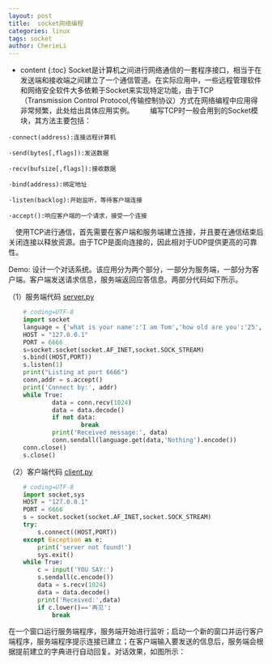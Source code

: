 ```yaml
---
layout: post
title:  socket网络编程
categories: linux
tags: socket
author: CherieLi
---
```


* content
{:toc}
Socket是计算机之间进行网络通信的一套程序接口，相当于在发送端和接收端之间建立了一个通信管道。在实际应用中，一些远程管理软件和网络安全软件大多依赖于Socket来实现特定功能，由于TCP（Transmission Control Protocol,传输控制协议）方式在网络编程中应用得非常频繁，此处给出具体应用实例。   编写TCP时一般会用到的Socket模块，其方法主要包括：

```
·connect(address):连接远程计算机

·send(bytes[,flags]):发送数据

·recv(bufsize[,flags]):接收数据

·bind(address):绑定地址

·listen(backlog):开始监听，等待客户端连接

·accept():响应客户端的一个请求，接受一个连接
```

 使用TCP进行通信，首先需要在客户端和服务端建立连接，并且要在通信结束后关闭连接以释放资源。由于TCP是面向连接的，因此相对于UDP提供更高的可靠性。

Demo:
设计一个对话系统。该应用分为两个部分，一部分为服务端，一部分为客户端。客户端发送请求信息，服务端返回应答信息。两部分代码如下所示。

（1）服务端代码 [server.py](http://server.py/)

```python
	# coding=UTF-8
	import socket
	language = {'what is your name':'I am Tom','how old are you':'25','bye':'bye!'}
	HOST = "127.0.0.1"
	PORT = 6666
	s=socket.socket(socket.AF_INET,socket.SOCK_STREAM)
	s.bind((HOST,PORT))
	s.listen(1)
	print("Listing at port 6666")
	conn,addr = s.accept()
	print('Connect by:', addr)
	while True:
	        data = conn.recv(1024)
	        data = data.decode()
	        if not data:
	                break
	        print('Received message:', data)
	        conn.sendall(language.get(data,'Nothing').encode())
	conn.close()
	s.close()
```

（2）客户端代码 [client.py](http://client.py/)

```python
	# coding=UTF-8
	import socket,sys
	HOST = "127.0.0.1"
	PORT = 6666
	s = socket.socket(socket.AF_INET,socket.SOCK_STREAM)
	try:
	    s.connect((HOST,PORT))
	except Exception as e:
	    print('server not found!')
	    sys.exit()
	while True:
	    c = input('YOU SAY:')
	    s.sendall(c.encode())
	    data = s.recv(1024)
	    data = data.decode()
	    print('Received:',data)
	    if c.lower()=='再见':
	        break
```

在一个窗口运行服务端程序，服务端开始进行监听；启动一个新的窗口并运行客户端程序，服务端程序提示连接已建立；在客户端输入要发送的信息后，服务端会根据提前建立的字典进行自动回复。对话效果，如图所示：

